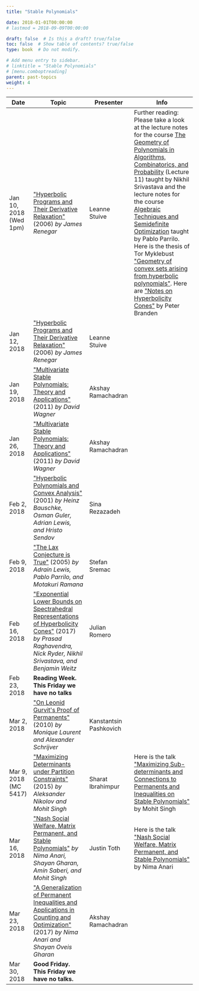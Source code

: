 ```yaml
---
title: "Stable Polynomials"

date: 2018-01-01T00:00:00
# lastmod = 2018-09-09T00:00:00

draft: false  # Is this a draft? true/false
toc: false  # Show table of contents? true/false
type: book  # Do not modify.

# Add menu entry to sidebar.
# linktitle = "Stable Polynomials"
# [menu.comboptreading]
parent: past-topics
weight: 4
---
```

| Date                   | Topic                                                                                                                                                                                                    | Presenter              | Info                                                                                                                                                                                                                                                                                                                                                                                                                                                                                                                                                                                                                                                                                                                                                                                                                            |
|------------------------|----------------------------------------------------------------------------------------------------------------------------------------------------------------------------------------------------------|------------------------|---------------------------------------------------------------------------------------------------------------------------------------------------------------------------------------------------------------------------------------------------------------------------------------------------------------------------------------------------------------------------------------------------------------------------------------------------------------------------------------------------------------------------------------------------------------------------------------------------------------------------------------------------------------------------------------------------------------------------------------------------------------------------------------------------------------------------------|
| Jan 10, 2018 (Wed 1pm) | ["Hyperbolic Programs and Their Derivative Relaxation"](https://link.springer.com/article/10.1007/s10208-004-0136-z) (2006) _by James Renegar_                                                           | Leanne Stuive          | Further reading: Please take a look at the lecture notes for the course [The Geometry of Polynomials in Algorithms, Combinatorics, and Probability](https://math.berkeley.edu/~nikhil/courses/270/) (Lecture 11) taught by Nikhil Srivastava and the lecture notes for the course [Algebraic Techniques and Semidefinite Optimization](https://ocw.mit.edu/courses/electrical-engineering-and-computer-science/6-972-algebraic-techniques-and-semidefinite-optimization-spring-2006/lecture-notes/) taught by Pablo Parrilo. Here is the thesis of Tor Myklebust ["Geometry of convex sets arising from hyperbolic polynomials"](http://citeseerx.ist.psu.edu/viewdoc/download?doi=10.1.1.620.9235&rep=rep1&type=pdf). Here are ["Notes on Hyperbolicity Cones"](https://math.berkeley.edu/~bernd/branden.pdf) by Peter Branden |
| Jan 12, 2018           | ["Hyperbolic Programs and Their Derivative Relaxation"](https://link.springer.com/article/10.1007/s10208-004-0136-z) (2006) _by James Renegar_                                                           | Leanne Stuive          |                                                                                                                                                                                                                                                                                                                                                                                                                                                                                                                                                                                                                                                                                                                                                                                                                                 |
| Jan 19, 2018           | ["Multivariate Stable Polynomials: Theory and Applications"](http://www.ams.org/journals/bull/2011-48-01/S0273-0979-2010-01321-5/) (2011) _by David Wagner_                                              | Akshay Ramachadran     |                                                                                                                                                                                                                                                                                                                                                                                                                                                                                                                                                                                                                                                                                                                                                                                                                                 |
| Jan 26, 2018           | ["Multivariate Stable Polynomials: Theory and Applications"]( http://www.ams.org/journals/bull/2011-48-01/S0273-0979-2010-01321-5/) (2011) _by David Wagner_                                             | Akshay Ramachadran     |                                                                                                                                                                                                                                                                                                                                                                                                                                                                                                                                                                                                                                                                                                                                                                                                                                 |
| Feb 2, 2018            | ["Hyperbolic Polynomials and Convex Analysis"](https://cms.math.ca/10.4153/CJM-2001-020-6?abfmt=html) (2001) _by Heinz Bauschke, Osman Guler, Adrian Lewis, and Hristo Sendov_                           | Sina Rezazadeh         |                                                                                                                                                                                                                                                                                                                                                                                                                                                                                                                                                                                                                                                                                                                                                                                                                                 |
| Feb 9, 2018            | ["The Lax Conjecture is True"](https://www.jstor.org/stable/4097606?seq=1#page_scan_tab_contents) (2005) _by Adrain Lewis, Pablo Parrilo, and Motakuri Ramana_                                           | Stefan Sremac          |                                                                                                                                                                                                                                                                                                                                                                                                                                                                                                                                                                                                                                                                                                                                                                                                                                 |
| Feb 16, 2018           | ["Exponential Lower Bounds on Spectrahedral Representations of Hyperbolicity Cones"](https://arxiv.org/abs/1711.11497) (2017) _by Prasad Raghavendra, Nick Ryder, Nikhil Srivastava, and Benjamin Weitz_ | Julian Romero          |                                                                                                                                                                                                                                                                                                                                                                                                                                                                                                                                                                                                                                                                                                                                                                                                                                 |
| Feb 23, 2018           | **Reading Week. This Friday we have no talks**                                                                                                                                                           |                        |                                                                                                                                                                                                                                                                                                                                                                                                                                                                                                                                                                                                                                                                                                                                                                                                                                 |
| Mar 2, 2018            | ["On Leonid Gurvit's Proof of Permanents"](http://www.jstor.org/stable/10.4169/000298910x523380?seq=1#page_scan_tab_contents) (2010) _by Monique Laurent and Alexander Schrijver_                        | Kanstantsin Pashkovich |                                                                                                                                                                                                                                                                                                                                                                                                                                                                                                                                                                                                                                                                                                                                                                                                                                 |
| Mar 9, 2018 (MC 5417)  | ["Maximizing Determinants under Partition Constraints"](https://www.microsoft.com/en-us/research/wp-content/uploads/2017/01/logsubmodular2.pdf) (2015) _by Aleksander Nikolov and Mohit Singh_           | Sharat Ibrahimpur      | Here is the talk ["Maximizing Sub-determinants and Connections to Permanents and Inequalities on Stable Polynomials"](https://www.youtube.com/watch?v=LmdJygBQj7Y&feature=youtu.be) by Mohit Singh                                                                                                                                                                                                                                                                                                                                                                                                                                                                                                                                                                                                                              |
| Mar 16, 2018           | ["Nash Social Welfare, Matrix Permanent, and Stable Polynomials"](https://arxiv.org/pdf/1609.07056.pdf) _by Nima Anari, Shayan Gharan, Amin Saberi, and Mohit Singh_                                     | Justin Toth            | Here is the talk ["Nash Social Welfare, Matrix Permanent, and Stable Polynomials"](https://www.youtube.com/watch?v=EoniLjTQe_4&feature=youtu.be) by Nima Anari                                                                                                                                                                                                                                                                                                                                                                                                                                                                                                                                                                                                                                                                  |
| Mar 23, 2018           | ["A Generalization of Permanent Inequalities and Applications in Counting and Optimization"](https://nimaanari.com/AO17.pdf) (2017) _by Nima Anari and Shayan Oveis Gharan_                              | Akshay Ramachadran     |                                                                                                                                                                                                                                                                                                                                                                                                                                                                                                                                                                                                                                                                                                                                                                                                                                 |
| Mar 30, 2018           | **Good Friday. This Friday we have no talks.**                                                                                                                                                           |                        |                                                                                                                                                                                                                                                                                                                                                                                                                                                                                                                                                                                                                                                                                                                                                                                                                                 |
